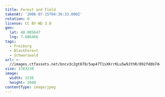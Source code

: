 ```yaml
---
title: Forest and Field
takenAt: '2006-07-15T04:36:33.000Z'
rotation: 0
license: CC BY-ND 3.0
geo:
  lat: 48.085647
  lng: 7.886466
tags:
  - Freiburg
  - BlackForest
  - Schwarzwald
url: >-
  //images.ctfassets.net/bncv3c2gt878/5ap47T1sXKrrKLu5w9JthR/092fd8b7d4f34a1be7fcafdb56b7eac5/forest-and-field_4340803976_o
size: 3783238
image:
  width: 1536
  height: 2048
contentType: image/jpeg
---
```


